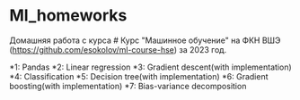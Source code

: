 # Ml_homeworks

Домашняя работа с курса # Курс "Машинное обучение" на ФКН ВШЭ (https://github.com/esokolov/ml-course-hse) за 2023 год.

*1: Pandas
*2: Linear regression
*3: Gradient descent(with implementation)
*4: Classification
*5: Decision tree(with implementation)
*6: Gradient boosting(with implementation)
*7: Bias-variance decomposition



